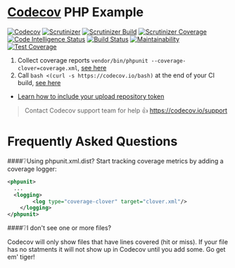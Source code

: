 [Codecov][1] PHP Example
========================
[![Codecov](https://img.shields.io/codecov/c/github/dedevillela/example-php.svg)]() [![Scrutinizer](https://img.shields.io/scrutinizer/g/dedevillela/example-php.svg)]() [![Scrutinizer Build](https://img.shields.io/scrutinizer/build/g/dedevillela/example-php.svg)]() [![Scrutinizer Coverage](https://img.shields.io/scrutinizer/coverage/g/dedevillela/example-php.svg)](https://scrutinizer-ci.com/g/dedevillela/Simple-Featured-Image-Column/) [![Code Intelligence Status](https://scrutinizer-ci.com/g/dedevillela/example-php/badges/code-intelligence.svg?b=master)](https://scrutinizer-ci.com/code-intelligence) [![Build Status](https://travis-ci.org/dedevillela/example-php.svg?branch=master)](https://travis-ci.org/dedevillela/example-php)  [![Maintainability](https://api.codeclimate.com/v1/badges/749af6afa84d34e8871d/maintainability)](https://codeclimate.com/github/dedevillela/example-php/maintainability) [![Test Coverage](https://api.codeclimate.com/v1/badges/749af6afa84d34e8871d/test_coverage)](https://codeclimate.com/github/dedevillela/example-php/test_coverage)

1. Collect coverage reports `vendor/bin/phpunit --coverage-clover=coverage.xml`, [see here][2]
2. Call `bash <(curl -s https://codecov.io/bash)` at the end of your CI build, [see here][3]
  - [Learn how to include your upload repository token][4]

> Contact Codecov support team for help :thumbsup: https://codecov.io/support

# Frequently Asked Questions

####❔Using phpunit.xml.dist?
Start tracking coverage metrics by adding a coverage logger:

```xml
<phpunit>
  ...
  <logging>
        <log type="coverage-clover" target="clover.xml"/>
    </logging>
</phpunit>
```

####❔I don't see one or more files?

Codecov will only show files that have lines covered (hit or miss). If your file has no statments it will not show up in Codecov until you add some. Go get em' tiger!


[1]: https://codecov.io/
[2]: https://github.com/codecov/example-php/blob/master/.travis.yml#L15
[3]: https://github.com/codecov/example-php/blob/master/.travis.yml#L18
[4]: http://docs.codecov.io/docs/about-the-codecov-bash-uploader#section-upload-token
